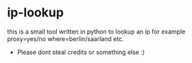 # ip-lookup
this is a small tool written in python to lookup an ip for example proxy=yes/no where=berlin/saarland etc.
- Please dont steal credits or something else :)
